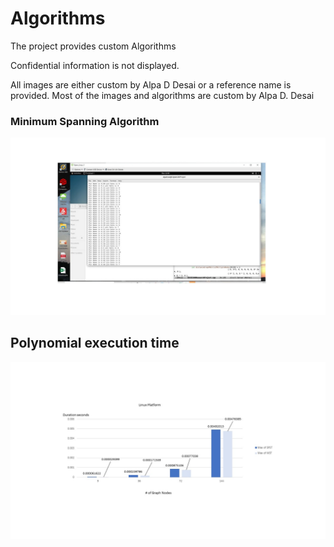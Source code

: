 # Algorithms

The project provides custom Algorithms

Confidential information is not displayed.

All images are either custom by Alpa D Desai or a reference name is provided. Most of the images and algorithms are custom by Alpa D. Desai

### Minimum Spanning Algorithm 
![image](MSTImageMay2020.jpg)


## Polynomial execution time
![image](LinuxPlatform.jpg)

